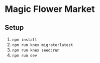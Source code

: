 # Magic Flower Market

## Setup

1. `npm install`
1. `npm run knex migrate:latest`
1. `npm run knex seed:run`
1. `npm run dev`
